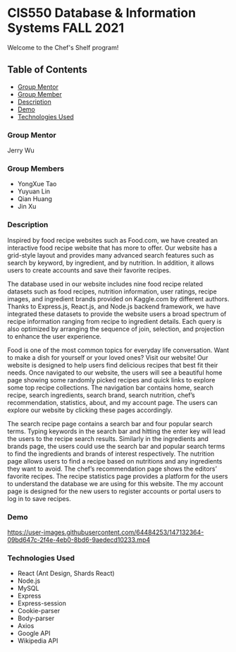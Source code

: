 # CIS550 Database & Information Systems FALL 2021

Welcome to the Chef's Shelf program!

## Table of Contents
- [Group Mentor](#groupmentor)
- [Group Member](#groupmember)
- [Description](#description)
- [Demo](#demo)
- [Technologies Used](#technology)

### Group Mentor
Jerry Wu

### Group Members
* YongXue Tao
* Yuyuan Lin
* Qian Huang
* Jin Xu 

### Description
Inspired by food recipe websites such as Food.com, we have created an interactive food recipe website that has more to offer. Our website has a grid-style layout and provides many advanced search features such as search by keyword, by ingredient, and by nutrition. In addition, it allows users to create accounts and save their favorite recipes.

The database used in our website includes nine food recipe related datasets such as food recipes, nutrition information, user ratings, recipe images, and ingredient brands provided on Kaggle.com by different authors. Thanks to Express.js, React.js, and Node.js backend framework, we have integrated these datasets to provide the website users a broad spectrum of recipe information ranging from recipe to ingredient details. Each query is also optimized by arranging the sequence of join, selection, and projection to enhance the user experience.

Food is one of the most common topics for everyday life conversation. Want to make a dish for yourself or your loved ones? Visit our website! Our website is designed to help users find delicious recipes that best fit their needs.
Once navigated to our website, the users will see a beautiful home page showing some randomly picked recipes and quick links to explore some top recipe collections. The navigation bar contains home, search recipe, search ingredients, search brand, search nutrition, chef’s recommendation, statistics, about, and my account page. The users can explore our website by clicking these pages accordingly.
 
The search recipe page contains a search bar and four popular search terms. Typing keywords in the search bar and hitting the enter key will lead the users to the recipe search results. Similarly in the ingredients and brands page, the users could use the search bar and popular search terms to find the ingredients and brands of interest respectively. The nutrition page allows users to find a recipe based on nutritions and any ingredients they want to avoid. The chef’s recommendation page shows the editors’ favorite recipes. The recipe statistics page provides a platform for the users to understand the database we are using for this website. The my account page is designed for the new users to register accounts or portal users to log in to save recipes.

### Demo
https://user-images.githubusercontent.com/64484253/147132364-09bd647c-2f4e-4eb0-8bd6-9aedecd10233.mp4

### Technologies Used
* React (Ant Design, Shards React)
* Node.js
* MySQL
* Express
* Express-session
* Cookie-parser
* Body-parser 
* Axios
* Google API
* Wikipedia API





